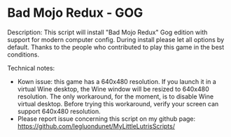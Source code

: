 # Bad Mojo Redux - GOG

Description:
This script will install "Bad Mojo Redux" Gog edition with support for modern computer config.
During install please let all options by default.
Thanks to the people who contributed to play this game in the best conditions.

Technical notes:
- Kown issue: this game has a 640x480 resolution. If you launch it in a virtual Wine desktop, the Wine window will be resized to  640x480 resolution. The only workaround, for the moment, is to disable Wine virtual desktop. Before trying this workaround, verify your screen can support 640x480 resolution. 
- Please report issue concerning this script on my github page:
https://github.com/legluondunet/MyLittleLutrisScripts/
